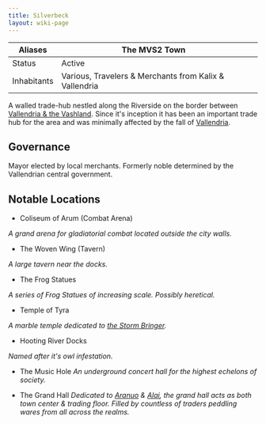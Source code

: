 ```yaml
---
title: Silverbeck
layout: wiki-page
---
```


| Aliases           | The MVS2 Town                                          |     |
| ----------------- | ------------------------------------------------------ | --- |
| Status            | Active                                                 |     |
| Inhabitants       | Various, Travelers & Merchants from Kalix & Vallendria |     |

A walled trade-hub nestled along the Riverside on the border between [Vallendria & the Vashland](/wiki/continents/Tav'esh). Since it's inception it has been an important trade hub for the area and was minimally affected by the fall of [Vallendria](/wiki/nations/Vallendrian-Empire).

## Governance

Mayor elected by local merchants. Formerly noble determined by the Vallendrian central government.

## Notable Locations

- Coliseum of Arum (Combat Arena)

*A grand arena for gladiatorial combat located outside the city walls.*

- The Woven Wing (Tavern)

*A large tavern near the docks.*

- The Frog Statues

*A series of Frog Statues of increasing scale. Possibly heretical.*

- Temple of Tyra

*A marble temple dedicated to [the Storm Bringer](/wiki/religion/Pantheon).*

- Hooting River Docks

*Named after it's owl infestation.*

- The Music Hole
*An underground concert hall for the highest echelons of society.*

- The Grand Hall
*Dedicated to [Aranuo](/wiki/religion/Aranou) & [Alai](/wiki/religion/Alai), the grand hall acts as both town center & trading floor. Filled by countless of traders peddling wares from all across the realms.*
